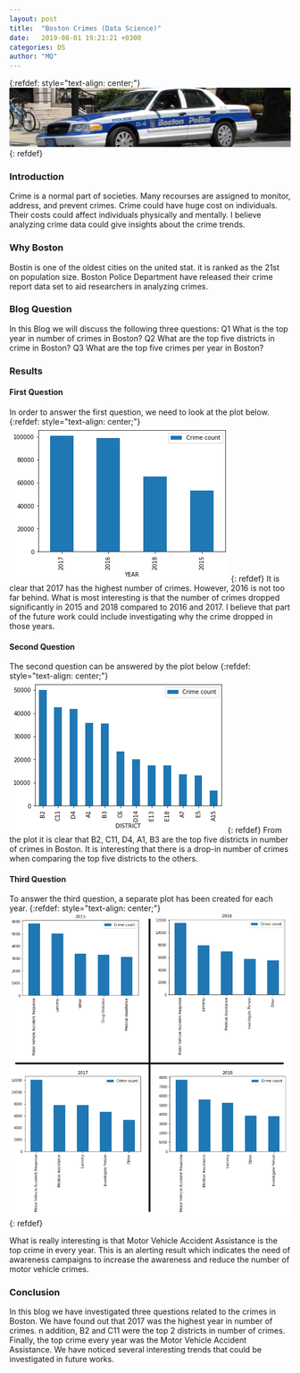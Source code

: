 ```yaml
---
layout: post
title:  "Boston Crimes (Data Science)"
date:   2019-08-01 19:21:21 +0300
categories: DS
author: "MQ"
---
```




{:refdef: style="text-align: center;"}
![Cover](/assets/cover2.JPG)
{: refdef}

### Introduction
Crime is a normal part of societies. Many recourses are assigned to monitor, address, and prevent crimes. Crime could have huge cost on individuals. Their costs could affect individuals physically and mentally. I believe analyzing crime data could give insights about the crime trends. 

### Why Boston 
Bostin is one of the oldest cities on the united stat. it is ranked as the 21st on population size. Boston Police Department have released their crime report data set to aid researchers in analyzing crimes. 

### Blog Question
In this Blog we will discuss the following three questions:
Q1 What is the top year in number of crimes in Boston?
Q2 What are the top five districts in crime in Boston? 
Q3 What are the top five crimes per year in Boston? 

### Results 
#### First Question
In order to answer the first question, we need to look at the plot below.
{:refdef: style="text-align: center;"}
![q1](/assets/1.png)
{: refdef}
It is clear that 2017 has the highest number of crimes. However, 2016 is not too far behind. What is most interesting is that the number of crimes dropped significantly in 2015 and 2018 compared to 2016 and 2017.  I believe that part of the future work could include investigating why the crime dropped in those years.

#### Second Question
The second question can be answered by the plot below
{:refdef: style="text-align: center;"}
![q2](/assets/2.png)
{: refdef}
From the plot it is clear that B2, C11, D4, A1, B3 are the top five districts in number of crimes in Boston. It is interesting that there is a drop-in number of crimes when comparing the top five districts to the others.

#### Third Question
To answer the third question, a separate plot has been created for each year.
{:refdef: style="text-align: center;"}
![q3](/assets/all.png)
{: refdef}

What is really interesting is that Motor Vehicle Accident Assistance is the top crime in every year. This is an alerting result which indicates the need of awareness campaigns to increase the awareness and reduce the number of motor vehicle crimes.


### Conclusion 

In this blog we have investigated three questions related to the crimes in Boston. We have found out that 2017 was the highest year in number of crimes. n addition, B2 and C11 were the top 2 districts in number of crimes. Finally, the top crime every year was the Motor Vehicle Accident Assistance. We have noticed several interesting trends that could be investigated in future works.


